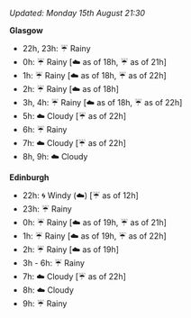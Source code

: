 *Updated: Monday 15th August 21:30*

**Glasgow**

* 22h, 23h: :umbrella: Rainy
* 0h: :umbrella: Rainy [:cloud: as of 18h, :umbrella: as of 21h]
* 1h: :umbrella: Rainy [:cloud: as of 18h, :umbrella: as of 22h]
* 2h: :umbrella: Rainy [:cloud: as of 18h]
* 3h, 4h: :umbrella: Rainy [:cloud: as of 18h, :umbrella: as of 22h]
* 5h: :cloud: Cloudy [:umbrella: as of 22h]
* 6h: :umbrella: Rainy
* 7h: :cloud: Cloudy [:umbrella: as of 22h]
* 8h, 9h: :cloud: Cloudy

**Edinburgh**

* 22h: :cyclone: Windy (:cloud:) [:umbrella: as of 12h]
* 23h: :umbrella: Rainy
* 0h: :umbrella: Rainy [:cloud: as of 19h, :umbrella: as of 21h]
* 1h: :umbrella: Rainy [:cloud: as of 19h, :umbrella: as of 22h]
* 2h: :umbrella: Rainy [:cloud: as of 19h]
* 3h - 6h: :umbrella: Rainy
* 7h: :cloud: Cloudy [:umbrella: as of 22h]
* 8h: :cloud: Cloudy
* 9h: :umbrella: Rainy
